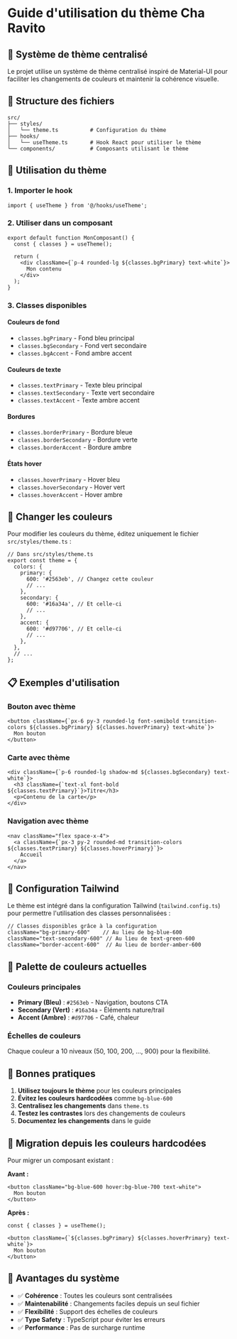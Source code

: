 # Guide d'utilisation du thème Cha Ravito

## 🎨 Système de thème centralisé

Le projet utilise un système de thème centralisé inspiré de Material-UI pour faciliter les changements de couleurs et maintenir la cohérence visuelle.

## 📁 Structure des fichiers

```
src/
├── styles/
│   └── theme.ts          # Configuration du thème
├── hooks/
│   └── useTheme.ts       # Hook React pour utiliser le thème
└── components/           # Composants utilisant le thème
```

## 🚀 Utilisation du thème

### 1. Importer le hook

```tsx
import { useTheme } from '@/hooks/useTheme';
```

### 2. Utiliser dans un composant

```tsx
export default function MonComposant() {
  const { classes } = useTheme();

  return (
    <div className={`p-4 rounded-lg ${classes.bgPrimary} text-white`}>
      Mon contenu
    </div>
  );
}
```

### 3. Classes disponibles

#### Couleurs de fond
- `classes.bgPrimary` - Fond bleu principal
- `classes.bgSecondary` - Fond vert secondaire  
- `classes.bgAccent` - Fond ambre accent

#### Couleurs de texte
- `classes.textPrimary` - Texte bleu principal
- `classes.textSecondary` - Texte vert secondaire
- `classes.textAccent` - Texte ambre accent

#### Bordures
- `classes.borderPrimary` - Bordure bleue
- `classes.borderSecondary` - Bordure verte
- `classes.borderAccent` - Bordure ambre

#### États hover
- `classes.hoverPrimary` - Hover bleu
- `classes.hoverSecondary` - Hover vert
- `classes.hoverAccent` - Hover ambre

## 🎯 Changer les couleurs

Pour modifier les couleurs du thème, éditez uniquement le fichier `src/styles/theme.ts` :

```tsx
// Dans src/styles/theme.ts
export const theme = {
  colors: {
    primary: {
      600: '#2563eb', // Changez cette couleur
      // ...
    },
    secondary: {
      600: '#16a34a', // Et celle-ci
      // ...
    },
    accent: {
      600: '#d97706', // Et celle-ci
      // ...
    },
  },
  // ...
};
```

## 📋 Exemples d'utilisation

### Bouton avec thème
```tsx
<button className={`px-6 py-3 rounded-lg font-semibold transition-colors ${classes.bgPrimary} ${classes.hoverPrimary} text-white`}>
  Mon bouton
</button>
```

### Carte avec thème
```tsx
<div className={`p-6 rounded-lg shadow-md ${classes.bgSecondary} text-white`}>
  <h3 className={`text-xl font-bold ${classes.textPrimary}`}>Titre</h3>
  <p>Contenu de la carte</p>
</div>
```

### Navigation avec thème
```tsx
<nav className="flex space-x-4">
  <a className={`px-3 py-2 rounded-md transition-colors ${classes.textPrimary} ${classes.hoverPrimary}`}>
    Accueil
  </a>
</nav>
```

## 🔧 Configuration Tailwind

Le thème est intégré dans la configuration Tailwind (`tailwind.config.ts`) pour permettre l'utilisation des classes personnalisées :

```tsx
// Classes disponibles grâce à la configuration
className="bg-primary-600"    // Au lieu de bg-blue-600
className="text-secondary-600" // Au lieu de text-green-600
className="border-accent-600"  // Au lieu de border-amber-600
```

## 🎨 Palette de couleurs actuelles

### Couleurs principales
- **Primary (Bleu)** : `#2563eb` - Navigation, boutons CTA
- **Secondary (Vert)** : `#16a34a` - Éléments nature/trail
- **Accent (Ambre)** : `#d97706` - Café, chaleur

### Échelles de couleurs
Chaque couleur a 10 niveaux (50, 100, 200, ..., 900) pour la flexibilité.

## 📝 Bonnes pratiques

1. **Utilisez toujours le thème** pour les couleurs principales
2. **Évitez les couleurs hardcodées** comme `bg-blue-600`
3. **Centralisez les changements** dans `theme.ts`
4. **Testez les contrastes** lors des changements de couleurs
5. **Documentez les changements** dans le guide

## 🔄 Migration depuis les couleurs hardcodées

Pour migrer un composant existant :

**Avant :**
```tsx
<button className="bg-blue-600 hover:bg-blue-700 text-white">
  Mon bouton
</button>
```

**Après :**
```tsx
const { classes } = useTheme();

<button className={`${classes.bgPrimary} ${classes.hoverPrimary} text-white`}>
  Mon bouton
</button>
```

## 🚀 Avantages du système

- ✅ **Cohérence** : Toutes les couleurs sont centralisées
- ✅ **Maintenabilité** : Changements faciles depuis un seul fichier
- ✅ **Flexibilité** : Support des échelles de couleurs
- ✅ **Type Safety** : TypeScript pour éviter les erreurs
- ✅ **Performance** : Pas de surcharge runtime 
